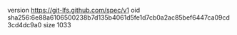version https://git-lfs.github.com/spec/v1
oid sha256:6e88a6106500238b7d135b4061d5fe1d7cb0a2ac85bef6447ca09cd3cd4dc9a0
size 1033
